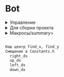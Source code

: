# Bot
<details>
<summary>Управление</summary>
  
```txt
  
ESC - завершить программу

```
  
</details>

<details>
<summary>Для сборки проекта</summary>
  
```txt
  
cd "repository_path"\SaberTest
mkdir build
cd build
cmake -G "Visual Studio 17 2022" ..

Используйте cmake --help, чтобы отобразить список возможных платформ
  
```
  
</details>

<details>
<summary>Макросы/summary>
  
```txt
  
Наш центр find_x, find_y
Смещение в Constants.h
  right_dx
  up_dx
  left_dx
  down_dx
  
```
  
</details>
